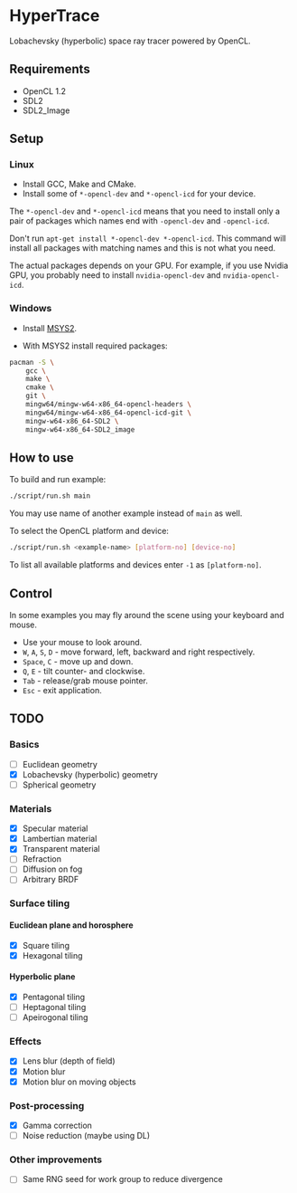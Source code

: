 # HyperTrace

Lobachevsky (hyperbolic) space ray tracer powered by OpenCL.

## Requirements

+ OpenCL 1.2
+ SDL2
+ SDL2_Image

## Setup

### Linux

+ Install GCC, Make and CMake.
+ Install some of `*-opencl-dev` and `*-opencl-icd` for your device.

The `*-opencl-dev` and `*-opencl-icd` means that you need to install only a pair of packages which names end with `-opencl-dev` and `-opencl-icd`.

Don't run `apt-get install *-opencl-dev *-opencl-icd`. This command will install all packages with matching names and this is not what you need.

The actual packages depends on your GPU. For example, if you use Nvidia GPU, you probably need to install `nvidia-opencl-dev` and `nvidia-opencl-icd`.

### Windows

+ Install [MSYS2](https://www.msys2.org/).

+ With MSYS2 install required packages:

```bash
pacman -S \
    gcc \
    make \
    cmake \
    git \
    mingw64/mingw-w64-x86_64-opencl-headers \
    mingw64/mingw-w64-x86_64-opencl-icd-git \
    mingw-w64-x86_64-SDL2 \
    mingw-w64-x86_64-SDL2_image
```

## How to use

To build and run example:

```bash
./script/run.sh main
```

You may use name of another example instead of `main` as well.

To select the OpenCL platform and device:

```bash
./script/run.sh <example-name> [platform-no] [device-no]
```

To list all available platforms and devices enter `-1` as `[platform-no]`.

## Control

In some examples you may fly around the scene using your keyboard and mouse.

+ Use your mouse to look around.
+ `W`, `A`, `S`, `D` - move forward, left, backward and right respectively.
+ `Space`, `C` - move up and down.
+ `Q`, `E` - tilt counter- and clockwise.
+ `Tab` - release/grab mouse pointer.
+ `Esc` - exit application.

## TODO

### Basics

- [ ] Euclidean geometry
- [x] Lobachevsky (hyperbolic) geometry
- [ ] Spherical geometry

### Materials

- [x] Specular material 
- [x] Lambertian material
- [x] Transparent material
- [ ] Refraction
- [ ] Diffusion on fog
- [ ] Arbitrary BRDF

### Surface tiling

#### Euclidean plane and horosphere

- [x] Square tiling
- [x] Hexagonal tiling

#### Hyperbolic plane

- [x] Pentagonal tiling
- [ ] Heptagonal tiling
- [ ] Apeirogonal tiling

### Effects

- [x] Lens blur (depth of field)
- [x] Motion blur
- [x] Motion blur on moving objects

### Post-processing

- [x] Gamma correction
- [ ] Noise reduction (maybe using DL)

### Other improvements

- [ ] Same RNG seed for work group to reduce divergence
